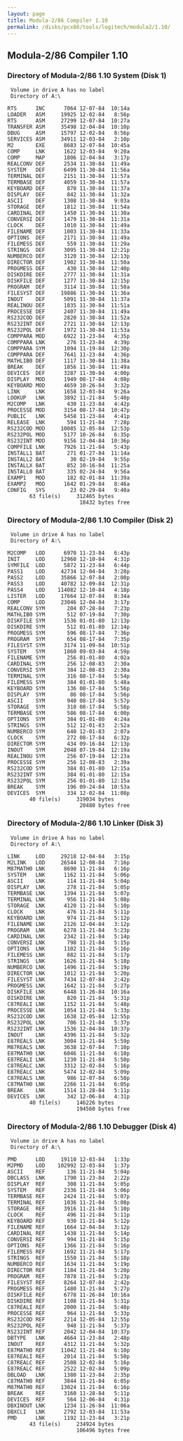 ```yaml
---
layout: page
title: Modula-2/86 Compiler 1.10
permalink: /disks/pcx86/tools/logitech/modula2/1.10/
---
```


Modula-2/86 Compiler 1.10
-------------------------

### Directory of Modula-2/86 1.10 System (Disk 1)

	 Volume in drive A has no label
	 Directory of A:\

	RTS      INC      7064 12-07-84  10:14a
	LOADER   ASM     19925 12-02-84   8:56p
	RTS      ASM     27299 12-07-84  10:27a
	TRANSFER ASM     35498 12-04-84  10:10p
	DBUG     ASM     15797 12-02-84   8:56p
	SERVICES ASM     34911 12-03-84   2:10p
	M2       EXE      8683 12-07-84  10:45a
	COMP     LNK      1622 12-03-84   9:20a
	COMP     MAP      1806 12-04-84   3:17p
	REALCONV DEF      2534 11-30-84  11:49a
	SYSTEM   DEF      6499 11-30-84  11:56a
	TERMINAL DEF      2151 11-30-84  11:57a
	TERMBASE DEF      4059 11-30-84  11:57a
	KEYBOARD DEF       870 11-30-84  11:37a
	DISPLAY  DEF       842 11-30-84  11:32a
	ASCII    DEF      1308 11-30-84   9:03a
	STORAGE  DEF      1812 11-30-84  11:54a
	CARDINAL DEF      1450 11-30-84  11:30a
	CONVERSI DEF      1479 11-30-84  11:31a
	CLOCK    DEF      1010 11-30-84  11:49a
	FILENAME DEF      1003 11-30-84  11:33a
	OPTIONS  DEF      2171 11-30-84  11:49a
	FILEMESS DEF       559 11-30-84  11:29a
	STRINGS  DEF      3095 11-30-84  12:21p
	NUMBERCO DEF      3120 11-30-84  12:13p
	DIRECTOR DEF      1902 11-30-84  11:50a
	PROGMESS DEF       430 11-30-84  12:40p
	DISKDIRE DEF      2777 11-30-84  11:31a
	DISKFILE DEF      1277 11-30-84  12:15p
	PROGRAM  DEF      3114 11-30-84  11:50a
	FILESYST DEF     19886 11-30-84  11:36a
	INOUT    DEF      5091 11-30-84  11:37a
	REALINOU DEF      1835 11-30-84  11:51a
	PROCESSE DEF      2407 11-30-84  11:49a
	RS232COD DEF      2820 11-30-84  11:52a
	RS232INT DEF      2721 11-30-84  12:13p
	RS232POL DEF      1972 11-30-84  11:53a
	COMPPARA MOD      6922 11-23-84   4:35p
	COMPPARA LNK       276 11-23-84   4:39p
	COMPPARA SYM      1094 11-19-84  12:30p
	COMPPARA DEF      7641 11-23-84   4:36p
	MATHLIB0 DEF      1117 11-30-84  11:38a
	BREAK    DEF      1856 11-30-84  11:49a
	DEVICES  DEF      3287 11-30-84   4:00p
	DISPLAY  MOD      1949 08-17-84   4:08p
	KEYBOARD MOD      4659 10-26-84   3:32p
	LINK     LNK      1658 12-03-84   9:26a
	LOOKUP   LNK      3892 11-21-84   5:40p
	M2COMP   LNK       430 11-23-84   4:42p
	PROCESSE MOD      3154 08-17-84  10:47p
	PUBLIC   LNK      5458 11-23-84   4:41p
	RELEASE  LNK       594 11-21-84   7:28p
	RS232COD MOD     10085 12-05-84  12:53p
	RS232POL MOD      5177 10-26-84   6:35p
	RS232INT MOD      9156 12-04-84  10:36p
	COMPFILE LNK      7926 11-21-84   5:43p
	INSTALL1 BAT       271 01-27-84  11:14a
	INSTALL2 BAT        30 02-19-84   9:55p
	INSTALLX BAT       852 10-16-84  11:25a
	INSTALL0 BAT       335 02-24-84   9:56a
	EXAMP1   MOD       182 02-01-84  11:39a
	EXAMP2   MOD      1642 01-29-84   8:46a
	CONFIG   SYS        23 02-29-84   9:40a
	       63 file(s)     312465 bytes
	                       18432 bytes free

### Directory of Modula-2/86 1.10 Compiler (Disk 2)

	 Volume in drive A has no label
	 Directory of A:\

	M2COMP   LOD      6970 11-23-84   6:43p
	INIT     LOD     12960 12-10-84   4:31p
	SYMFILE  LOD      5872 11-23-84   6:44p
	PASS1    LOD     42734 12-04-84   3:28p
	PASS2    LOD     35866 12-07-84   2:00p
	PASS3    LOD     40782 12-09-84  12:31p
	PASS4    LOD    114082 12-10-84   4:18p
	LISTER   LOD     17664 12-07-84   8:34a
	COMP     LOD     23046 12-04-84   3:17p
	REALCONV SYM       204 07-28-84   7:23p
	MATHLIB0 SYM       512 07-19-84   7:30p
	DISKFILE SYM      1536 01-01-80  12:13p
	DISKDIRE SYM       512 01-01-80  12:14p
	PROGMESS SYM       596 08-17-84   7:36p
	PROGRAM  SYM       654 08-17-84   7:35p
	FILESYST SYM      3174 11-09-84  10:51p
	SYSTEM   SYM      1860 09-03-84   4:59p
	FILENAME SYM       256 01-01-80   4:02a
	CARDINAL SYM       256 12-08-83   2:30a
	CONVERSI SYM       384 12-08-83   2:30a
	TERMINAL SYM       316 08-17-84   5:54p
	FILEMESS SYM       384 01-01-80   5:48a
	KEYBOARD SYM       136 08-17-84   5:56p
	DISPLAY  SYM        86 08-17-84   5:56p
	ASCII    SYM       940 08-17-84   5:57p
	STORAGE  SYM       310 08-17-84   5:58p
	TERMBASE SYM       586 08-17-84   6:00p
	OPTIONS  SYM       384 01-01-80   4:24a
	STRINGS  SYM       512 12-01-83   2:52a
	NUMBERCO SYM       640 12-01-83   2:07a
	CLOCK    SYM       272 08-17-84   6:32p
	DIRECTOR SYM       434 09-16-84  12:13p
	INOUT    SYM      2048 07-19-84  12:19a
	REALINOU SYM       256 07-19-84  12:23a
	PROCESSE SYM       256 12-08-83   2:39a
	RS232COD SYM       384 01-01-80  12:15a
	RS232INT SYM       384 01-01-80  12:15a
	RS232POL SYM       256 01-01-80  12:15a
	BREAK    SYM       196 09-24-84  10:53a
	DEVICES  SYM       334 12-02-84  11:08p
	       40 file(s)     319034 bytes
	                       20480 bytes free

### Directory of Modula-2/86 1.10 Linker (Disk 3)

	 Volume in drive A has no label
	 Directory of A:\

	LINK     LOD     29218 12-04-84   3:15p
	M2LINK   LOD     26544 12-08-84   7:16p
	M87MATH0 LNK      8690 11-21-84   6:16p
	SYSTEM   LNK      1162 11-21-84   5:06p
	ASCII    LNK       114 11-21-84   5:04p
	DISPLAY  LNK       278 11-21-84   5:05p
	TERMBASE LNK      1394 11-21-84   5:07p
	TERMINAL LNK       956 11-21-84   5:08p
	STORAGE  LNK      4120 11-21-84   5:10p
	CLOCK    LNK       476 11-21-84   5:11p
	KEYBOARD LNK       974 11-21-84   5:12p
	FILENAME LNK      2126 12-04-84   3:12p
	PROGRAM  LNK      6278 11-21-84   5:23p
	CARDINAL LNK      2342 11-21-84   5:14p
	CONVERSI LNK       798 11-21-84   5:15p
	OPTIONS  LNK      1102 11-21-84   5:16p
	FILEMESS LNK       882 11-21-84   5:17p
	STRINGS  LNK      1626 11-21-84   5:18p
	NUMBERCO LNK      1496 11-21-84   5:19p
	DIRECTOR LNK      1012 11-21-84   5:20p
	FILESYST LNK      7434 12-07-84   2:42p
	PROGMESS LNK      1642 11-21-84   5:27p
	DISKFILE LNK      6448 11-26-84  10:16a
	DISKDIRE LNK       820 11-21-84   5:31p
	C87REALI LNK      1152 11-21-84   5:48p
	PROCESSE LNK      1054 11-21-84   5:33p
	RS232COD LNK      1638 12-05-84  12:55p
	RS232POL LNK       706 11-21-84   5:37p
	RS232INT LNK      1536 12-04-84  10:37p
	INOUT    LNK      4396 11-21-84   5:32p
	E87REALS LNK      3004 11-21-84   5:59p
	M87REALS LNK      3638 12-07-84   7:10p
	E87MATH0 LNK      6046 11-21-84   6:10p
	E87REALI LNK      1230 11-21-84   5:50p
	C87REALC LNK      3312 12-02-84   5:16p
	E87REALC LNK      5474 12-02-84   5:09p
	C87REALS LNK       986 12-07-84   6:58p
	C87MATH0 LNK      2266 11-21-84   6:05p
	BREAK    LNK      1514 11-28-84   5:11p
	DEVICES  LNK       342 12-06-84   4:31p
	       40 file(s)     146226 bytes
	                      194560 bytes free

### Directory of Modula-2/86 1.10 Debugger (Disk 4)

	 Volume in drive A has no label
	 Directory of A:\

	PMD      LOD     19110 12-03-84   1:33p
	M2PMD    LOD    102992 12-03-84   1:37p
	ASCII    REF       136 11-21-84   5:04p
	DBCLASS  LNK      1790 11-23-84   2:22p
	DISPLAY  REF       308 11-21-84   5:05p
	SYSTEM   REF      2336 11-21-84   5:06p
	TERMBASE REF      2424 11-21-84   5:07p
	TERMINAL REF      1036 11-21-84   5:08p
	STORAGE  REF      3916 11-21-84   5:10p
	CLOCK    REF       496 11-21-84   5:11p
	KEYBOARD REF       930 11-21-84   5:12p
	FILENAME REF      1664 12-04-84   3:12p
	CARDINAL REF      1438 11-21-84   5:14p
	CONVERSI REF       994 11-21-84   5:15p
	OPTIONS  REF      1366 11-21-84   5:16p
	FILEMESS REF      1692 11-21-84   5:17p
	STRINGS  REF      1550 11-21-84   5:18p
	NUMBERCO REF      1634 11-21-84   5:19p
	DIRECTOR REF      1184 11-21-84   5:20p
	PROGRAM  REF      7878 11-21-84   5:23p
	FILESYST REF      8264 12-07-84   2:42p
	PROGMESS REF      1480 11-21-84   5:27p
	DISKFILE REF      6778 11-26-84  10:16a
	DISKDIRE REF      1108 11-21-84   5:31p
	C87REALI REF      2000 11-21-84   5:48p
	PROCESSE REF       964 11-21-84   5:33p
	RS232COD REF      2214 12-05-84  12:55p
	RS232POL REF       948 11-21-84   5:37p
	RS232INT REF      2042 12-04-84  10:37p
	DBTYPE   LNK      4664 11-23-84   2:48p
	INOUT    REF      4312 11-21-84   5:32p
	E87MATH0 REF     11042 11-21-84   6:10p
	E87REALI REF      2014 11-21-84   5:50p
	C87REALC REF      2508 12-02-84   5:16p
	E87REALC REF      2522 12-02-84   5:09p
	DBLOAD   LNK      1380 11-23-84   2:35p
	C87MATH0 REF      3844 11-21-84   6:05p
	M87MATH0 REF     13024 11-21-84   6:16p
	BREAK    REF      3160 11-28-84   5:11p
	DEVICES  REF       564 12-06-84   4:31p
	DBXINOUT LNK      1234 11-26-84  11:06a
	DBXCLI   LNK      2792 12-03-84  11:53a
	PMD      LNK      1192 11-23-84   3:21p
	       43 file(s)     234924 bytes
	                      106496 bytes free
